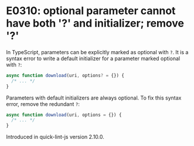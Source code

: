 # E0310: optional parameter cannot have both '?' and initializer; remove '?'

In TypeScript, parameters can be explicitly marked as optional with `?`. It is a
syntax error to write a default initializer for a parameter marked optional with
`?`:

```typescript
async function download(uri, options? = {}) {
  /* ... */
}
```

Parameters with default initializers are always optional. To fix this syntax
error, remove the redundant `?`:

```typescript
async function download(uri, options = {}) {
  /* ... */
}
```

Introduced in quick-lint-js version 2.10.0.

